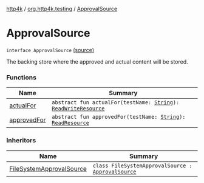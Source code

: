 [http4k](../../index.md) / [org.http4k.testing](../index.md) / [ApprovalSource](./index.md)

# ApprovalSource

`interface ApprovalSource` [(source)](https://github.com/http4k/http4k/blob/master/http4k-testing-approval/src/main/kotlin/org/http4k/testing/approvalSource.kt#L18)

The backing store where the approved and actual content will be stored.

### Functions

| Name | Summary |
|---|---|
| [actualFor](actual-for.md) | `abstract fun actualFor(testName: `[`String`](https://kotlinlang.org/api/latest/jvm/stdlib/kotlin/-string/index.html)`): `[`ReadWriteResource`](../-read-write-resource/index.md) |
| [approvedFor](approved-for.md) | `abstract fun approvedFor(testName: `[`String`](https://kotlinlang.org/api/latest/jvm/stdlib/kotlin/-string/index.html)`): `[`ReadResource`](../-read-resource/index.md) |

### Inheritors

| Name | Summary |
|---|---|
| [FileSystemApprovalSource](../-file-system-approval-source/index.md) | `class FileSystemApprovalSource : `[`ApprovalSource`](./index.md) |

